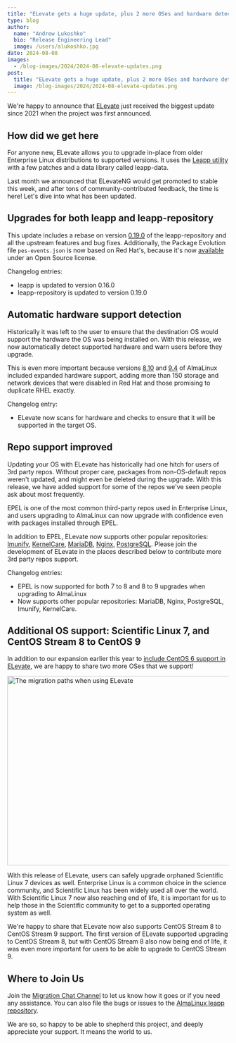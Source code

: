 ```yaml
---
title: "ELevate gets a huge update, plus 2 more OSes and hardware detection"
type: blog
author:
  name: "Andrew Lukoshko"
  bio: "Release Engineering Lead"
  image: /users/alukoshko.jpg
date: 2024-08-08
images:
  - /blog-images/2024/2024-08-elevate-updates.png
post:
  title: "ELevate gets a huge update, plus 2 more OSes and hardware detection"
  image: /blog-images/2024/2024-08-elevate-updates.png
---
```


We're happy to announce that [ELevate](https://almalinux.org/elevate/) just received the biggest update since 2021 when the project was first announced.

## How did we get here

For anyone new, ELevate allows you to upgrade in-place from older Enterprise Linux distributions to supported versions. It uses the [Leapp utility](https://leapp.readthedocs.io/) with a few patches and a data library called leapp-data.

Last month we announced that ELevateNG would get promoted to stable this week, and after tons of community-contributed feedback, the time is here! Let's dive into what has been updated. 

## Upgrades for both leapp and leapp-repository

This update includes a rebase on version [0.19.0](https://github.com/oamg/leapp-repository/releases) of the leapp-repository and all the upstream features and bug fixes. Additionally, the Package Evolution file `pes-events.json` is now based on Red Hat's, because it's now [available](https://raw.githubusercontent.com/oamg/leapp-repository/master/etc/leapp/files/pes-events.json) under an Open Source license.

Changelog entries:

- leapp is updated to version 0.16.0
- leapp-repository is updated to version 0.19.0

## Automatic hardware support detection

Historically it was left to the user to ensure that the destination OS would support the hardware the OS was being installed on. With this release, we now automatically detect supported hardware and warn users before they upgrade.

This is even more important because versions [8.10](https://wiki.almalinux.org/release-notes/8.10.html) and [9.4](https://wiki.almalinux.org/release-notes/9.4.html) of AlmaLinux included expanded hardware support, adding more than 150 storage and network devices that were disabled in Red Hat and those promising to duplicate RHEL exactly.

Changelog entry:

- ELevate now scans for hardware and checks to ensure that it will be supported in the target OS. 

## Repo support improved

Updating your OS with ELevate has historically had one hitch for users of 3rd party repos. Without proper care, packages from non-OS-default repos weren't updated, and might even be deleted during the upgrade. With this release, we have added support for some of the repos we've seen people ask about most frequently.

EPEL is one of the most common third-party repos used in Enterprise Linux, and users upgrading to AlmaLinux can now upgrade with confidence even with packages installed through EPEL.

In addition to EPEL, ELevate now supports other popular repositories: [Imunify](https://imunify360.com/), [KernelCare](https://tuxcare.com/), [MariaDB](https://mariadb.org/), [Nginx](https://www.f5.com/go/product/welcome-to-nginx), [PostgreSQL](https://www.postgresql.org/). Please join the development of ELevate in the places described below to contribute more 3rd party repos support.

Changelog entries:

- EPEL is now supported for both 7 to 8 and 8 to 9 upgrades when upgrading to AlmaLinux
- Now supports other popular repositories: MariaDB, Nginx, PostgreSQL, Imunify, KernelCare. 

## Additional OS support: Scientific Linux 7, and CentOS Stream 8 to CentOS 9

In addition to our expansion earlier this year to [include CentOS 6 support in ELevate](https://almalinux.org/blog/2024-04-25-elevate-supports-centos-6-to-centos-7/), we are happy to share two more OSes that we support!

<img loading="lazy" class="d-block mx-lg-auto img-fluid" width="624" height="430" src="/images/elevate-white-letters-no-background.png" alt="The migration paths when using ELevate">

With this release of ELevate, users can safely upgrade orphaned Scientific Linux 7 devices as well. Enterprise Linux is a common choice in the science community, and Scientific Linux has been widely used all over the world. With Scientific Linux 7 now also reaching end of life, it is important for us to help those in the Scientific community to get to a supported operating system as well.

We're happy to share that ELevate now also supports CentOS Stream 8 to CentOS Stream 9 support. The first version of ELevate supported upgrading to CentOS Stream 8, but with CentOS Stream 8 also now being end of life, it was even more important for users to be able to upgrade to CentOS Stream 9.

## Where to Join Us

Join the [Migration Chat Channel](https://chat.almalinux.org/almalinux/channels/migration) to let us know how it goes or if you need any assistance. You can also file the bugs or issues to the [AlmaLinux leapp repository](https://github.com/AlmaLinux/leapp-repository).

We are so, so happy to be able to shepherd this project, and deeply appreciate your support. It means the world to us.
